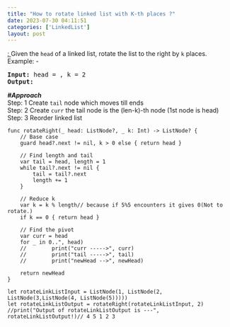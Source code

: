 ```yaml
---
title: "How to rotate linked list with K-th places ?"
date: 2023-07-30 04:11:51
categories: ['LinkedList']
layout: post
---
```


<!-- wp:paragraph -->
<a href="https://leetcode.com/problems/rotate-list/description/" target="_blank" rel="noopener" title="">: </a>Given the <code>head</code> of a linked list, rotate the list to the right by <code>k</code> places.<br>Example: -


<!-- /wp:paragraph -->

<!-- wp:preformatted -->
<pre class="wp-block-preformatted"><strong>Input:</strong> head = , k = 2
<strong>Output:</strong> </pre>
<!-- /wp:preformatted -->

<!-- wp:paragraph -->
<strong><em>#Approach</em></strong> <br>Step: 1 Create <code>tail</code> node which moves till ends<br>Step: 2 Create <code>curr</code> the tail node is the (len-k)-th node (1st node is head)<br>Step: 3 Reorder linked list


<!-- /wp:paragraph -->

<!-- wp:code -->
<pre class="wp-block-code"><code lang="swift" class="language-swift">func rotateRight(_ head: ListNode?, _ k: Int) -> ListNode? {
    // Base case
    guard head?.next != nil, k > 0 else { return head }
    
    // Find length and tail
    var tail = head, length = 1
    while tail?.next != nil {
        tail = tail?.next
        length += 1
    }
    
    // Reduce k
    var k = k % length// because if 5%5 encounters it gives 0(Not to rotate.)
    if k == 0 { return head }
    
    // Find the pivot
    var curr = head
    for _ in 0..<length - k - 1 {
        curr = curr?.next// the tail node is the (len-k)-th node (1st node is head)
    }
    // Reorder the list
    let newHead = curr?.next
    curr?.next = nil
    tail?.next = head
    //        print("head ----->", head)
    //        print("curr ----->", curr)
    //        print("tail ----->", tail)
    //        print("newHead -->", newHead)
    
    return newHead
}

let rotateLinkListInput = ListNode(1, ListNode(2, ListNode(3,ListNode(4, ListNode(5)))))
let rotateLinkListOutput = rotateRight(rotateLinkListInput, 2)
//print("Output of rotateLinkListOutput is ---", rotateLinkListOutput!)// 4 5 1 2 3
</code></pre>
<!-- /wp:code -->